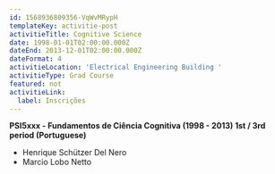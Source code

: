 ```yaml
---
id: 1568936809356-VqWvMRypH
templateKey: activitie-post
activitieTitle: Cognitive Science
date: 1998-01-01T02:00:00.000Z
dateEnd: 2013-12-01T02:00:00.000Z
dateFormat: 4
activitieLocation: 'Electrical Engineering Building '
activitieType: Grad Course
featured: not
activitieLink:
  label: Inscrições
---
```

**PSI5xxx - Fundamentos de Ciência Cognitiva (1998 - 2013)     1st / 3rd period  (Portuguese)**

* Henrique Schützer Del Nero
* Marcio Lobo Netto
